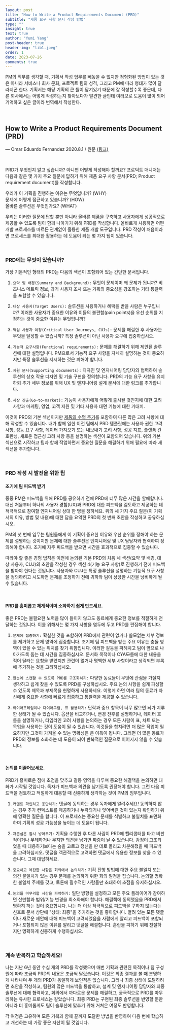 ```yaml
---
layout: post
title: "How to Write a Product Requirements Document (PRD)"
subtitle: "제품 요구 사항 문서 작성 방법"
type: ""
insight: true
text: true
author: "Yumi Yang"
post-header: true
header-img: "lib1.jpeg"
order: 1
date: 2023-07-26
comments: true
---
```


PM의 직무를 생각할 때, 기획서 작성 업무를 빼놓을 수 없지만 정형화된 방법이 있는 것은 아니라 서비스나 회사 문화, 프로젝트 팀의 성격, 그리고 PM에 따라 형태가 많이 달라지곤 한다. 기획서는 해당 기획의 큰 틀이 담겨있기 때문에 잘 작성할수록 좋은데, 다른 회사에서는 어떻게 작성하는지 찾아보다가 발견한 글인데 여러모로 도움이 많이 되어 기억하고 싶은 글이라 번역해서 작성한다.

<br/>

## How to Write a Product Requirements Document (PRD) <br/>

— Omar Eduardo Fernandez
2020.8.1 / 원문 [(링크)](https://www.tryexponent.com/blog/how-to-write-a-prd)

<br/>

PRD가 무엇인지 알고 싶습니까? 아니면 어떻게 작성해야 할까요? 프로덕트 매니저는 다음과 같은 몇 가지 주요 질문에 답하기 위해 제품 요구 사항 문서(PRD; Product requirement document)를 작성합니다.

우리가 이 기획을 진행하는 이유는 무엇입니까? (WHY) <br/>
문제에 어떻게 접근하고 있습니까? (HOW) <br/>
올바른 솔루션은 무엇인가요? (WHAT) <br/>

우리는 이러한 질문에 답할 뿐만 아니라 올바른 제품을 구축하고 사용자에게 성공적으로 제공할 수 있도록 팀이 함께 나아가기 위해 PRD를 작성합니다. 올바르게 사용하면 어떤 개발 프로세스를 따르든 관계없이 훌륭한 제품 개발 도구입니다. PRD 작성이 처음이라면 프로세스를 최대한 활용하는 데 도움이 되는 몇 가지 팁이 있습니다.

<br/>

### PRD에는 무엇이 있습니까?

가장 기본적인 형태의 PRD는 다음의 섹션이 포함되어 있는 간단한 문서입니다.

1. `요약 및 배경(Summary and Background):` 무엇이 문제이며 왜 문제가 됩니까? 비즈니스 메트릭 정보, 과거 사용자 조사 또는 기획의 중요성을 강조하는 기타 통찰력을 포함할 수 있습니다.

2. `대상 사용자(Target Users):` 솔루션을 사용하거나 혜택을 받을 사람은 누구입니까? 이러한 사용자가 중요한 이유와 이들의 불편함(pain points)을 우선 순위를 지정하는 것이 중요한 이유는 무엇입니까?

3. `핵심 사용자 여정(Critical User Journeys, CUJs):` 문제를 해결한 후 사용자는 무엇을 달성할 수 있습니까? 특정 솔루션이 아닌 사용자 요구에 집중하십시오.

4. `기능적 요구사항(Functional requirements):` 문제를 해결하기 위해 제안된 솔루션에 대한 설명입니다. PM으로서 기능적 요구 사항을 자세히 설명하는 것이 중요하지만 특정 솔루션을 지시하는 것은 피해야 합니다.

5. `지원 문서(Supporting documents):` 디자인 및 엔지니어링 담당자와 협력하여 솔루션의 상호 작용 디자인 및 기술 구현을 정의합니다. PRD의 기능 요구 사항을 유지하되 추가 세부 정보를 위해 UX 및 엔지니어링 설계 문서에 대한 링크를 추가합니다.

6. `시장 진출(Go-to-market):` 기능이 사용자에게 어떻게 출시될 것인지에 대한 고려 사항과 마케팅, 영업, 고객 지원 및 기타 사용자 대면 기능에 대한 기대치.

이것이 PRD의 기본 섹션이지만 [제품의 수명 주기](https://blog.remesh.ai/4-ways-to-stretch-your-products-life-cycle?ref=exponent-blog.ghost.io)를 포함하여 다른 많은 고려 사항에 대해 작성할 수 있습니다. 내가 함께 일한 이전 팀에서 PRD 템플릿에는 사용자 권한 고려 사항, 성능 요구 사항, 데이터 가져오기 또는 내보내기 고려 사항, 성공 지표, 플랫폼 간 호환성, 새로운 접근성 고려 사항 등을 설명하는 섹션이 포함되어 있습니다. 위의 기본 섹션으로 시작하고 팀과 함께 작업하면서 중요한 질문을 해결하기 위해 필요에 따라 새 섹션을 추가합니다.

<br/>

### PRD 작성 시 발전을 위한 팁

#### 조기에 팀 피드백 받기

종종 PM은 피드백을 위해 PRD를 공유하기 전에 PRD에 너무 많은 시간을 할애합니다. 대신 처음부터 하나의 사용자 경험(UX)과 PRD에 대한 피드백을 검토하고 제공하는 데 적극적으로 참여할 엔지니어링 상대 한 명을 정하세요. 위의 세 가지 주요 질문(이 기획서의 이유, 방법 및 내용)에 대한 답을 요약한 PRD의 첫 번째 초안을 작성하고 공유하십시오.

PM의 첫 번째 임무는 팀원들에게 이 기획이 중요한 이유와 우선 순위를 정해야 하는 문제를 설명하는 것이지만 문제에 대한 솔루션은 엔지니어링 및 UX 담당자와 협력하여 정의해야 합니다. 조기에 자주 피드백을 받으면 시간을 효과적으로 집중할 수 있습니다.

따라야 할 좋은 경험 법칙은 이전에 논의된 기본 PRD의 처음 세 섹션(요약 및 배경, 대상 사용자, CUJ)의 초안을 작성한 경우 섹션 4(기능 요구 사항)로 진행하기 전에 피드백을 받아야 한다는 것입니다. 사용자와 CUJ는 특정 솔루션을 설명하는 기능적 요구 사항을 정의하려고 시도하면 문제를 조정하기 전에 귀하와 팀이 상당한 시간을 낭비하게 될 수 있습니다.

<br/>

#### PRD를 흥미롭고 체계적이며 소화하기 쉽게 만드세요.

좋은 PRD는 불필요한 노력을 많이 들이지 않고도 동료에게 중요한 정보를 적절하게 전달하는 것입니다. 이를 위해서는 몇 가지 사항을 염두에 두고 PRD를 편집해야 합니다.

1. `문제에 집중하기:` 확실한 것을 포함하여 PRD에서 관련이 없거나 쓸모없는 세부 정보를 제거하고 문제 영역에 집중합니다. 조기에 팀 피드백을 받는 주요 이유는 충돌 영역이 있을 수 있는 위치를 찾기 위함입니다. 이러한 갈등을 파헤치고 팀이 앞으로 나아가도록 돕는 데 시간을 집중하십시오. 문서화 목적이나 CYA~~모름~~에 대한 내용을 적어 달라는 요청을 받았지만 관련이 없거나 명백한 세부 사항이라고 생각되면 부록에 추가하는 것을 고려하십시오.

2. `한눈에 스캔할 수 있도록 PRD를 구조화하기:` 다양한 동료들이 무엇에 관심을 가질지 생각하고 쉽게 찾을 수 있도록 PRD를 구성하십시오. 주요 논의 사항을 쉽게 파싱할 수 있도록 제목과 부제목을 현명하게 사용하세요. 이렇게 하면 여러 팀의 동료가 자신에게 중요한 사항에 빠르게 집중하고 통찰력을 제공할 수 있습니다.

3. `와이어프레임이나 다이어그램, 표 활용하기:` 단락과 중요 항목이 너무 많으면 뇌가 지루한 상태가 될 수 있습니다. 옵션을 비교하거나, 변경 전후를 설명하거나, 데이터 흐름을 설명하거나, 타임라인 고려 사항을 논의하는 경우 모든 사람이 표, 차트 또는 목업을 사용하는 것이 도움이 될 수 있습니다. 이것들을 합치려면 더 많은 작업이 필요하지만 그것이 가져올 수 있는 명확성은 큰 이득이 됩니다. 그러면 더 많은 동료가 PRD의 정보를 소화하는 데 도움이 되어 반복적인 질문으로 이어지지 않을 수 있습니다.

<br/>

#### 논의를 이끌어보세요.

PRD가 흥미로운 점에 초점을 맞추고 갈등 영역을 다루며 중요한 해결책을 논의하면 대화가 시작될 것입니다. 독자가 피드백과 의견을 남기도록 권장해야 합니다. 그런 다음 피드백을 검토하고 적절하게 대응할 때 신중하게 생각하는 것이 PM의 임무입니다.

1. `커멘트 확인하고 응답하기:` 댓글에 동의하는 경우 독자에게 알려주세요! 동의하지 않는 경우 추가 컨텍스트를 제공하거나 누락되거나 잊어버린 것이 있는지 확인하기 위해 명확한 질문을 합니다. 이 프로세스는 중요한 문제를 식별하고 불일치를 표면화하며 기획의 성공 가능성을 높이는 데 도움이 됩니다.

2. `자존심은 잠시 넣어두기:` 기획을 수행한 후 다른 사람이 PRD에 헬리콥터를 타고 비판적이거나 무례하거나 무지한 의견을 남기면 짜증이 날 수 있습니다. 감정이 고조되었을 때 대응하기보다는 숨을 고르고 정신을 딴 데로 돌리고 차분해졌을 때 피드백을 고려하십시오. 댓글을 객관적으로 고려하면 댓글에서 유용한 정보를 찾을 수 있습니다. 그때 대답하세요.

3. `중요하고 복잡한 사항은 회의에서 논의하기:` 기획 진행 방법에 대한 주요 불일치 또는 의견 불일치가 있는 경우 문제를 논의하기 위한 회의 일정을 잡습니다. 논의할 명확한 불일치 주제를 갖고, 토론에 필수적인 사람들만 초대하여 초점을 유지하십시오.

4. `논의를 마무리할 시간을 파악하기:` 일단 방향을 설정하고 모든 주요 플레이어가 참여하면 산만함과 범위/기능 변경을 최소화해야 합니다. 해결책에 동의했음을 PRD에서 명확히 하는 것이 중요합니다. 나는 더 이상 적극적으로 피드백을 구하지 않는다는 신호로 문서 상단에 "상태: 최종"을 추가하는 것을 좋아합니다. 열려 있는 모든 댓글이나 새로운 제안에 대해 피드백이 고려되었음을 사람에게 알리고 피드백이 포함되거나 포함되지 않은 이유를 알리고 댓글을 해결합니다. 혼란을 피하기 위해 친절하지만 명확하게 신중하게 수행하십시오.

<br/>

### 계속 반복하고 학습하세요!

나는 지난 6년 동안 수십 개의 PRD를 작성했으며 매번 기획과 관련된 목적이나 팀 구성원에 따라 조금씩 PRD의 내용은 조금씩 달랐습니다. 이것은 최종 결과를 볼 때 분명하게 나타나며 두 개의 PRD가 동일하게 보인적은 없습니다. 그러나 최종 상태에 도달하려면 초안을 작성하고, 팀원의 많은 피드백을 통합하고, 설계 및 엔지니어링 담당자와 최종 솔루션에 대해 협력하고, 회의에서 까다로운 문제를 해결하고, 궁극적으로 PRD를 마무리하는 유사한 프로세스는 같았습니다. 최종 PRD는 구현된 최종 솔루션을 반영할 뿐만 아니라 더 흥미롭게도 팀이 솔루션에 맞추기 위해 거쳐온 여정도 반영합니다.

각 여정은 고유하며 모든 기복과 함께 끝까지 도달한 방법을 반영하여 다음 번에 학습하고 개선하는 데 가장 좋은 자산이 될 것입니다.

<br/>
